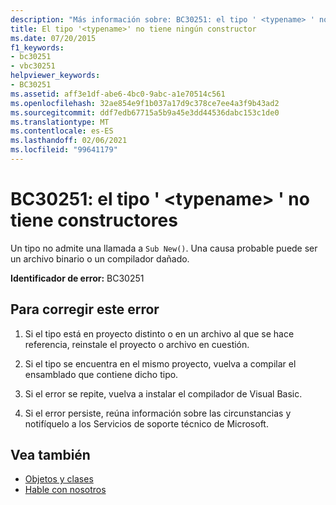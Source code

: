 ```yaml
---
description: "Más información sobre: BC30251: el tipo ' <typename> ' no tiene constructores"
title: El tipo '<typename>' no tiene ningún constructor
ms.date: 07/20/2015
f1_keywords:
- bc30251
- vbc30251
helpviewer_keywords:
- BC30251
ms.assetid: aff3e1df-abe6-4bc0-9abc-a1e70514c561
ms.openlocfilehash: 32ae854e9f1b037a17d9c378ce7ee4a3f9b43ad2
ms.sourcegitcommit: ddf7edb67715a5b9a45e3dd44536dabc153c1de0
ms.translationtype: MT
ms.contentlocale: es-ES
ms.lasthandoff: 02/06/2021
ms.locfileid: "99641179"
---
```

# <a name="bc30251-type-typename-has-no-constructors"></a>BC30251: el tipo ' \<typename> ' no tiene constructores

Un tipo no admite una llamada a `Sub New()`. Una causa probable puede ser un archivo binario o un compilador dañado.

 **Identificador de error:** BC30251

## <a name="to-correct-this-error"></a>Para corregir este error

1. Si el tipo está en proyecto distinto o en un archivo al que se hace referencia, reinstale el proyecto o archivo en cuestión.

2. Si el tipo se encuentra en el mismo proyecto, vuelva a compilar el ensamblado que contiene dicho tipo.

3. Si el error se repite, vuelva a instalar el compilador de Visual Basic.

4. Si el error persiste, reúna información sobre las circunstancias y notifíquelo a los Servicios de soporte técnico de Microsoft.

## <a name="see-also"></a>Vea también

- [Objetos y clases](../../programming-guide/language-features/objects-and-classes/index.md)
- [Hable con nosotros](/visualstudio/ide/feedback-options)
